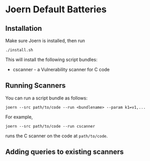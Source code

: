 # Joern Default Batteries

## Installation

Make sure Joern is installed, then run

```
./install.sh
```

This will install the following script bundles:

* cscanner - a Vulnerability scanner for C code

## Running Scanners

You can run a script bundle as follows:

```
joern --src path/to/code --run <bundlename> --param k1=v1,...
```

For example,

```
joern --src path/to/code --run cscanner
```

runs the C scanner on the code at `path/to/code`.

## Adding queries to existing scanners


